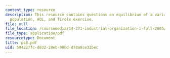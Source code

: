 ```yaml
---
content_type: resource
description: This resource contains questions on equilibrium of a variant, revenue,
  population, AOL, and Tirole exercise.
file: null
file_location: /coursemedia/14-271-industrial-organization-i-fall-2005/594227fcd83229eb90bdd78a8ce32bec_ps8.pdf
file_type: application/pdf
resourcetype: Document
title: ps8.pdf
uid: 594227fc-d832-29eb-90bd-d78a8ce32bec
---
```

